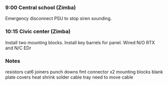 ### 9:00 Central school (Zimba)
Emergency disconnect PSU to stop siren sounding.
### 10:15 Civic center (Zimba)
Install two mounting blocks. Install key barrels for panel. Wired N/O RTX and N/C EDr

### Notes
resistors
cat6 joiners punch downs
fmt connector x2
mounting blocks
blank plate covers
heat shrink
solder
cable tray need to move cable